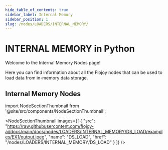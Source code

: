 ```yaml
---
hide_table_of_contents: true
sidebar_label: Internal Memory
sidebar_position: 1
slug: /nodes/LOADERS/INTERNAL_MEMORY/
---
```


# INTERNAL MEMORY in Python

Welcome to the Internal Memory Nodes page!

Here you can find information about all the Flojoy nodes that can be used to load data from in-memory data storage.

## Internal Memory Nodes


<!-- Custom component -->

import NodeSectionThumbnail from '@site/src/components/NodeSectionThumbnail';

<NodeSectionThumbnail images={[
   {
      "src": "https://raw.githubusercontent.com/flojoy-ai/docs/main/docs/nodes/LOADERS/INTERNAL_MEMORY/DS_LOAD/examples/EX1/output.jpeg",
      "name": "DS_LOAD",
      "href": "/nodes/LOADERS/INTERNAL_MEMORY/DS_LOAD"
   }
]} />
